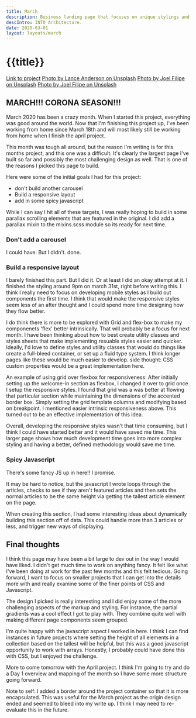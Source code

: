 ```yaml
---
title: March
description: Business landing page that focuses on unique stylings and responsive layout shifts.
descIntro: INTO Architecture.
date: 2020-03-01
layout: layouts/march
---
```


<h1 class="h1">{{title}}</h1>

[Link to project](https://www.behance.net/gallery/33985094/INTO-architecture-office)
[Photo by Lance Anderson on Unsplash](https://unsplash.com/photos/QdAAasrZhdk)
[Photo by Joel Filipe on Unsplash](https://unsplash.com/photos/RFDP7_80v5A)
[Photo by Joel Filipe on Unsplash](https://unsplash.com/photos/g8OgQYKT9e4)

## MARCH!!! CORONA SEASON!!!

March 2020 has been a crazy month. When I started this project, everything was good around the world. Now that I'm finishing this project up, I've been working from home since March 18th and will most likely still be working from home when I finish the april project.

This month was tough all around, but the reason I'm writing is for this months project, and this one was a difficult. It's clearly the largest page I've built so far and possibly the most challenging design as well. That is one of the reasons I picked this page to build.

Here were some of the initial goals I had for this project:

- don't build another carousel
- Build a responsive layout
- add in some spicy javascript

While I can say I hit all of these targets, I was really hoping to build in some parallax scrolling elements that are featured in the original. I did add a parallax mixin to the mixins.scss module so its ready for next time.

### Don't add a carousel

I could have. But I didn't. done.

### Build a responsive layout

I barely finished this part. But I did it. Or at least I did an okay attempt at it. I finished the styling around 9pm on march 31st, right before writing this. I think I really need to focus on developing mobile styles as I build out components the first time. I think that would make the responsive styles seem less of an after thought and I could spend more time designing how they flow better.

I do think there is more to be explored with Grid and flex-box to make my componenets 'flex' better intrinsically. That will probably be a focus for next month. I have been thinking about how to best create utility classes and styles sheets that make implementing resuable styles easier and quicker.  Ideally, I'd love to define styles and utility classes that would do things like create a full-bleed container, or set up a fluid type system. I think longer pages like these would be much easier to develop. side thought: CSS custom properties would be a great implementation here.

An example of using grid over flexbox for responsiveness: After initially setting up the welcome-in section as flexbox, I changed it over to grid once I setup the responsive styles. I found that grid was a was better at flowing that particular section while maintaining the dimensions of the accented border box. Simply setting the grid template columns and modifying based on breakpoint. I mentioned easier intrinsic responsiveness above. This turned out to be an effective implementation of this idea.

Overall, developing the responsive styles wasn't that time consuming, but I think I could have started better and it would have saved me time. This larger page shows how much development time goes into more complex styling and having a better, defined methodology would save me time.

### Spicy Javascript

There's some fancy JS up in here!! I promise.

It may be hard to notice, but the javascript I wrote loops through the articles, checks to see if they aren't featured articles and then sets the normal articles to be the same height via getting the tallest article element on the page.

When creating this section, I had some interesting ideas about dynamically building this section off of data. This could handle more than 3 articles or less, and trigger new ways of displaying.


## Final thoughts

I think this page may have been a bit large to dev out in the way I would have liked. I didn't get much time to work on anything fancy. It felt like what I've been doing at work for the past few months and this felt tedious. Going forward, I want to focus on smaller projects that I can get into the details more with and really examine some of the finer points of CSS and Javascript. 

The design I picked is really interesting and I did enjoy some of the more challenging aspects of the markup and styling. For instance, the partial gradients was a cool effect I got to play with. They combine quite well with making different page components seem grouped. 

I'm quite happy with the javascript aspect I worked in here. I think I can find instances in future projects where setting the height of all elements in a collection based on the tallest will be helpful, but this was a good javascript opportunity to work with arrays. Honestly, I probably could have done this with CSS, but I enjoyed the challenge. 

More to come tomorrow with the April project. I think I'm going to try and do a Day 1 overview and mapping of the month so I have some more structure going forward. 

Note to self: I added a border around the project container so that it is more encapsulated. This was useful for the March project as the origin design ended and seemed to bleed into my write up. I think I may need to re-evaluate this in the future.


